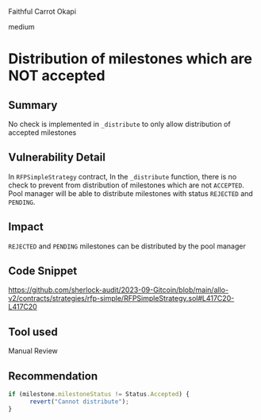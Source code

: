 Faithful Carrot Okapi

medium

# Distribution of milestones which are NOT accepted
## Summary
No check is implemented in `_distribute` to only allow distribution of accepted milestones

## Vulnerability Detail
In `RFPSimpleStrategy` contract, In the `_distribute` function, there is no check to prevent from distribution of milestones which are not `ACCEPTED`. Pool manager will be able to distribute milestones with status `REJECTED` and `PENDING`.

## Impact
`REJECTED` and `PENDING` milestones can be distributed by the pool manager

## Code Snippet
https://github.com/sherlock-audit/2023-09-Gitcoin/blob/main/allo-v2/contracts/strategies/rfp-simple/RFPSimpleStrategy.sol#L417C20-L417C20

## Tool used

Manual Review

## Recommendation
```js
if (milestone.milestoneStatus != Status.Accepted) {
      revert("Cannot distribute");
}
```
